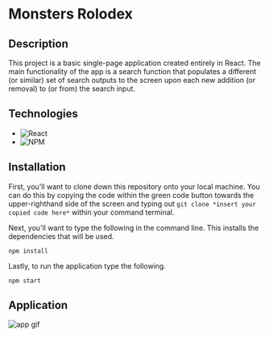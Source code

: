 # Monsters Rolodex

## **Description**
This project is a basic single-page application created entirely in React. The main functionality of the app is a search function that populates a different (or similar) set of search outputs to the screen upon each new addition (or removal) to (or from) the search input.

## **Technologies**

* ![React](https://img.shields.io/badge/react-%2320232a.svg?style=for-the-badge&logo=react&logoColor=%2361DAFB)
* ![NPM](https://img.shields.io/badge/NPM-%23000000.svg?style=for-the-badge&logo=npm&logoColor=white)

## **Installation**
First, you'll want to clone down this repository onto your local machine. You can do this by copying the code within the green code button towards the upper-righthand side of the screen and typing out `git clone *insert your copied code here*` within your command terminal.

Next, you'll want to type the following in the command line. This installs the dependencies that will be used. 
```
npm install
```

Lastly, to run the application type the following.
```
npm start
```

## **Application**

![app gif](./assets/Untitled_%20Jul%2027%2C%202022%205_39%20PM.gif)